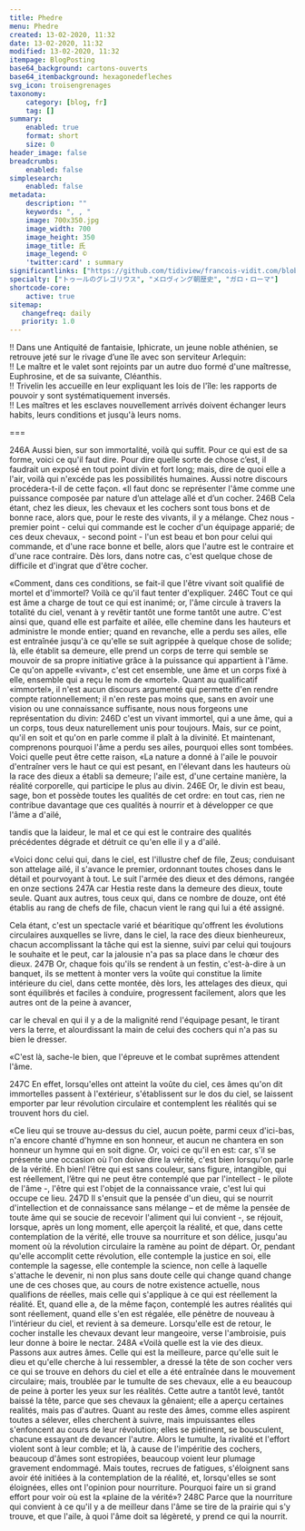 ```yaml
---
title: Phedre
menu: Phedre
created: 13-02-2020, 11:32
date: 13-02-2020, 11:32
modified: 13-02-2020, 11:32
itempage: BlogPosting
base64_background: cartons-ouverts
base64_itembackground: hexagonedefleches
svg_icon: troisengrenages
taxonomy:
    category: [blog, fr]
    tag: []
summary:
    enabled: true
    format: short
    size: 0
header_image: false
breadcrumbs:
    enabled: false
simplesearch:
    enabled: false
metadata:
    description: ""
    keywords: ", , "
    image: 700x350.jpg
    image_width: 700
    image_height: 350
    image_title: 氏
    image_legend: ©
    'twitter:card' : summary
significantlinks: ["https://github.com/tidiview/francois-vidit.com/blob/master/user/sites/blog/pages/01.home/29.fontenelle/item.fr.md"]
specialty: ["トゥールのグレゴリウス", "メロヴィング朝歴史", "ガロ・ローマ"]
shortcode-core:
    active: true
sitemap:
   changefreq: daily
   priority: 1.0
---
```

!! Dans une Antiquité de fantaisie, Iphicrate, un jeune noble athénien, se retrouve jeté sur le rivage d’une île avec son serviteur Arlequin:  
!! Le maître et le valet sont rejoints par un autre duo formé d'une maîtresse, Euphrosine, et de sa suivante, Cléanthis.  
!! Trivelin les accueille en leur expliquant les lois de l'île: les rapports de pouvoir y sont systématiquement inversés.  
!! Les maîtres et les esclaves nouvellement arrivés doivent échanger leurs habits, leurs conditions et jusqu'à leurs noms.

===

246A Aussi bien, sur son immortalité, voilà qui suffit. Pour ce qui est de sa forme, voici ce qu'il faut dire. 
Pour dire quelle sorte de chose c’est, il faudrait un exposé en tout point divin et fort long; mais, dire de quoi elle a l'air, voilà qui n'excéde pas les possibilités humaines. 
Aussi notre discours procédera-t-il de cette façon.
«Il faut donc se représenter l'âme comme une puissance composée par nature d’un attelage aîlé et d’un cocher. 
246B Cela étant, chez les dieux, les chevaux et les cochers sont tous bons et de bonne race, alors que, pour le reste des vivants, il y a mélange. 
Chez nous - premier point - celui qui commande est le cocher d'un équipage apparié; de ces deux chevaux, - second point - l'un est beau et bon pour celui qui commande, et d'une race bonne et belle, alors que l'autre est le contraire et d'une race contraire. Dès lors, dans notre cas, c'est quelque chose de difficile et d'ingrat que d'être cocher.




«Comment, dans ces conditions, se fait-il que l'être vivant soit qualifié de mortel et d'immortel?
Voilà ce qu'il faut tenter d'expliquer. 
246C Tout ce qui est âme a charge de tout ce qui est inanimé; 
or, l'âme circule à travers la totalité du ciel, venant à y revêtir tantôt une forme tantôt une autre. 
C'est ainsi que, quand elle est parfaite et ailée, elle chemine dans les hauteurs et administre le monde entier;
quand en revanche, elle a perdu ses ailes, elle est entraînée jusqu'à ce qu'elle se suit agrippée à quelque chose de solide; 
là, elle établit sa demeure, 
elle prend un corps de terre qui semble se mouvoir de sa propre initiative grâce à la puissance qui appartient à l'âme. 
Ce qu'on appelle «vivant», c'est cet ensemble, une âme et un corps fixé à elle, ensemble qui a reçu le nom de «mortel». 
Quant au qualificatif «immortel», il n'est aucun discours argumenté qui permette d'en rendre compte rationnellement; 
il n'en reste pas moins que, sans en avoir une vision ou une connaissance suffisante, nous nous forgeons une représentation du divin: 
246D c'est un vivant immortel, qui a une âme, qui a un corps, tous deux naturellement unis pour toujours. 
Mais, sur ce point, qu'il en soit et qu'on en parle comme il plaît à la divinité. 
Et maintenant, comprenons pourquoi l'âme a perdu ses ailes, pourquoi elles sont tombées. 
Voici quelle peut être cette raison,
«La nature a donné à l'aile le pouvoir d'entraîner vers le haut ce qui est pesant, en l'élevant dans les hauteurs où la race des dieux a établi sa demeure; 
l'aile est, d'une certaine manière, la réalité corporelle, qui participe le plus au divin. 
246E Or, le divin est beau, sage, bon et possède toutes les qualités de cet ordre: 
en tout cas, rien ne contribue davantage que ces qualités à nourrir et à développer ce que l'âme a d'ailé, 


tandis que la laideur, le mal et ce qui est le contraire des qualités précédentes dégrade et détruit ce qu'en elle il y a d'ailé.


«Voici donc celui qui, dans le ciel, est l'illustre chef de file, Zeus; conduisant son attelage ailé, 
il s'avance le premier, ordonnant toutes choses dans le détail et pourvoyant à tout. 
Le suit l'armée des dieux et des démons, rangée en onze sections 
247A car Hestia reste dans la demeure des dieux, toute seule. 
Quant aux autres, tous ceux qui, dans ce nombre de douze, ont été établis au rang de chefs de file, chacun vient le rang qui lui a été assigné. 


Cela étant, c'est un spectacle varié et béaritique qu'offrent les évolutions circulaires auxquelles se livre, dans le ciel, la race des dieux bienheureux, 
chacun accomplissant la tâche qui est la sienne, 
suivi par celui qui toujours le souhaite et le peut, 
car la jalousie n'a pas sa place dans le chœur des dieux.
247B Or, chaque fois qu'ils se rendent à un festin, c'est-à-dire à un banquet, 
ils se mettent à monter vers la voûte qui constitue la limite intérieure du ciel, dans cette montée, 
dès lors, les attelages des dieux, qui sont équilibrés et faciles à conduire, progressent facilement, 
alors que les autres ont de la peine à avancer, 


car le cheval en qui il y a de la malignité 
rend l'équipage pesant, le tirant vers la terre, et alourdissant la main de celui des cochers qui n'a pas su bien le dresser.


«C'est là, sache-le bien, que l'épreuve et le combat suprêmes attendent l'âme. 


247C En effet, lorsqu'elles ont atteint la voûte du ciel, ces âmes qu'on dit immortelles passent à l'extérieur, 
s'établissent sur le dos du ciel, 
se laissent emporter par leur révolution circulaire 
et contemplent les réalités qui se trouvent hors du ciel.


«Ce lieu qui se trouve au-dessus du ciel, 
aucun poète, parmi ceux d'ici-bas, n'a encore chanté d'hymne en son honneur, et aucun ne chantera en son honneur un hymne qui en soit digne. 
Or, voici ce qu'il en est: 
car, s'il se présente une occasion où l'on doive dire la vérité, 
c'est bien lorsqu'on parle de la vérité. 
Eh bien! l’être qui est sans couleur, sans figure, intangible, qui est réellement, l’être qui ne peut être contemplé que par l'intellect - le pilote de l'âme -, l'être qui est l'objet de la connaissance vraie, c'est lui qui occupe ce lieu. 
247D Il s'ensuit que la pensée d'un dieu, qui se nourrit d'intellection et de connaissance sans mélange – et de même la pensée de toute âme qui se soucie de recevoir l'aliment qui lui convient -, se réjouit, lorsque, après un long moment, elle aperçoit la réalité, et que, dans cette contemplation de la vérité, elle trouve sa nourriture et son délice, jusqu'au moment où la révolution circulaire la ramène au point de départ. 
Or, pendant qu'elle accomplit cette révolution, elle contemple la justice en soi, elle contemple la sagesse, elle contemple la science, non celle à laquelle s'attache le devenir, ni non plus sans doute celle qui change quand change une de ces choses que, au cours de notre existence actuelle, nous qualifions de réelles, mais celle qui s'applique à ce qui est réellement la réalité. 
Et, quand elle a, de la même façon, contemplé les autres réalités qui sont réellement, quand elle s'en est régalée, elle pénètre de nouveau à l'intérieur du ciel, et revient à sa demeure. 
Lorsqu'elle est de retour, le cocher installe les chevaux devant leur mangeoire, verse l'ambroisie, puis leur donne à boire le nectar.
248A «Voilà quelle est la vie des dieux. 
Passons aux autres âmes. 
Celle qui est la meilleure, parce qu'elle suit le dieu et qu'elle cherche à lui ressembler, a dressé la tête de son cocher vers ce qui se trouve en dehors du ciel et elle a été entraînée dans le mouvement circulaire; 
mais, troublée par le tumulte de ses chevaux, elle a eu beaucoup de peine à porter les yeux sur les réalités. 
Cette autre a tantôt levé, 
tantôt baissé la tête, 
parce que ses chevaux la gênaient; 
elle a aperçu certaines realités, 
mais pas d'autres. 
Quant au reste des âmes, 
comme elles aspirent toutes a sélever, elles cherchent à suivre, mais impuissantes elles s'enfoncent au cours de leur révolution; 
elles se piétinent, se bousculent, chacune essayant de devancer l'autre. 
Alors le tumulte, la rivalité et l'effort violent sont à leur comble; et là, à cause de l'impéritie des cochers, beaucoup d'âmes sont estropiées, beaucoup voient leur plumage gravement endommagé. 
Mais toutes, recrues de fatigues, s'éloignent sans avoir été initiées à la contemplation de la réalité, 
et, lorsqu'elles se sont éloignées, elles ont l'opinion pour nourriture. 
Pourquoi faire un si grand effort pour voir où est la «plaine de la vérité»? 
248C Parce que la nourriture qui convient à ce qu'il y a de meilleur dans l'âme se tire de la prairie qui s'y trouve, et que l'aile, à quoi l'âme doit sa légèreté, y prend ce qui la nourrit. 